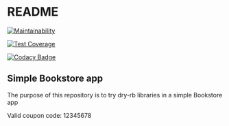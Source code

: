 # README

[![Maintainability](https://api.codeclimate.com/v1/badges/53e163971088197c7242/maintainability)](https://codeclimate.com/github/b-artem/bookstore_dry_rb/maintainability)

[![Test Coverage](https://api.codeclimate.com/v1/badges/53e163971088197c7242/test_coverage)](https://codeclimate.com/github/b-artem/bookstore_dry_rb/test_coverage)

[![Codacy Badge](https://api.codacy.com/project/badge/Grade/d98fdd6498b749ef88730ec1229a8002)](https://app.codacy.com/manual/artemb.dev/bookstore_dry_rb?utm_source=github.com&utm_medium=referral&utm_content=b-artem/bookstore_dry_rb&utm_campaign=Badge_Grade_Dashboard)

## Simple Bookstore app

The purpose of this repository is to try dry-rb libraries in a simple Bookstore app

Valid coupon code: 12345678
